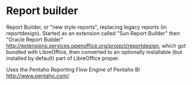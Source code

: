 # Report builder

Report Builder, or "new style reports", replacing legacy reports (in reportdesign).
Started as an extension called "Sun Report Builder" then "Oracle Report Builder"
<http://extensions.services.openoffice.org/project/reportdesign>,
which got bundled with LibreOffice, then converted to an optionally installable
(but installed by default) part of LibreOffice proper.

Uses the Pentaho Reporting Flow Engine of Pentaho BI <http://www.pentaho.com/>.

